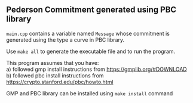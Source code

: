 ## Pederson Commitment generated using PBC library

`main.cpp` contains a variable named `Message` whose commitment is generated using the type a curve in PBC library.

Use `make all` to generate the executable file and to run the program.

This program assumes that you have: <br/>
a) followed gmp install instructions from https://gmplib.org/#DOWNLOAD <br/>
b) followed pbc install instructions from https://crypto.stanford.edu/pbc/howto.html <br/>

GMP and PBC library can be installed using `make install` command